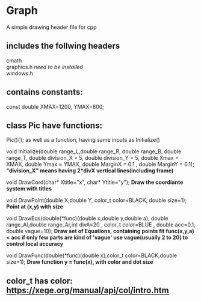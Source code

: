 # Graph
A simple drawing header file for cpp

## includes the follwing headers
cmath  
graphics.h *need to be installed*  
windows.h

## contains constants:
const double XMAX=1200, YMAX=800;

## class Pic have functions:

Pic(){}; as well as a function, having same inputs as Initialize()

void Initialize(double range_L,double range_R, double range_B, double range_T,
	double division_X = 5, double division_Y = 5,
	double Xmax = XMAX, double Ymax = YMAX,
	double MarginX = 0.1 , double MarginY = 0.1);
 **"division_X" means having 2*divX vertical lines(including frame)**

void DrawCord(char* Xtitle="x", char* Ytitle="y");
**Draw the coordiante system with titles**

void DrawPoint(double X,double Y, color_t color=BLACK, double size=1);
**Point at (x,y) with size**

void DrawEqs(double(*func)(double x,double y,double a), double range_Al,double range_Ar,int divA=20 , 
			color_t color=BLUE , double acc=0.1, double vague=10);
**Draw set of Equations, containing points fit func(x,y,a) < acc
if only few parts are kind of 'vague'
use vague(usually 2 to 20) to control local accuracy**

void DrawFunc(double(*func)(double x),color_t color=BLACK,double size=1);
**Draw function y = func(x), with color and dot size**

## color_t has color: https://xege.org/manual/api/col/intro.htm
